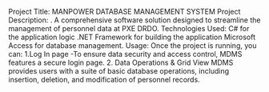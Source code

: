 Project Title: MANPOWER DATABASE MANAGEMENT SYSTEM
Project Description: . A comprehensive software solution designed to streamline the management of personnel data at PXE DRDO.
Technologies Used: C# for the application logic
                  .NET Framework for building the application
                  Microsoft Access for database management.
Usage:
Once the project is running, you can:
1.Log In page
-To ensure data security and access control, MDMS features a 
secure login page. 
2. Data Operations & Grid View 
MDMS provides users with a suite of basic database operations, 
including insertion, deletion, and modification of personnel 
records.                
                  

